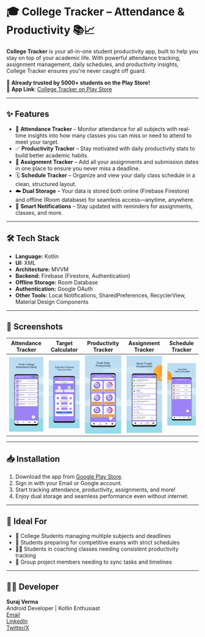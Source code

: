 # 🎓 College Tracker – Attendance & Productivity 📚📈

**College Tracker** is your all-in-one student productivity app, built to help you stay on top of your academic life. With powerful attendance tracking, assignment management, daily schedules, and productivity insights, College Tracker ensures you're never caught off guard.

🚀 **Already trusted by 5000+ students on the Play Store!**  
📲 **App Link**: [College Tracker on Play Store](https://play.google.com/store/apps/details?id=com.collegetracker)

---

## ✨ Features

- 📅 **Attendance Tracker** – Monitor attendance for all subjects with real-time insights into how many classes you can miss or need to attend to meet your target.
- ✅ **Productivity Tracker** – Stay motivated with daily productivity stats to build better academic habits.
- 📌 **Assignment Tracker** – Add all your assignments and submission dates in one place to ensure you never miss a deadline.
- 🗓️ **Schedule Tracker** – Organize and view your daily class schedule in a clean, structured layout.
- ☁️ **Dual Storage** – Your data is stored both online (Firebase Firestore) and offline (Room database) for seamless access—anytime, anywhere.
- 🔔 **Smart Notifications** – Stay updated with reminders for assignments, classes, and more.

---

## 🛠️ Tech Stack

- **Language:** Kotlin  
- **UI:** XML  
- **Architecture:** MVVM  
- **Backend:** Firebase (Firestore, Authentication)  
- **Offline Storage:** Room Database  
- **Authentication:** Google OAuth  
- **Other Tools:** Local Notifications, SharedPreferences, RecyclerView, Material Design Components

---

## 📸 Screenshots

| Attendance Tracker |  Target Calculator  | Productivity Tracker | Assignment Tracker |  Schedule Tracker  |
|--------------------|---------------------|----------------------|--------------------|--------------------|
| ![Attendance Tracker](./Screenshots/image1.png) | ![Target Calculator](./Screenshots/image2.png) | ![Productivity Tracker](./Screenshots/image3.png) | ![Assignment Tracker](./Screenshots/image4.png) | ![Schedule Tracker](./Screenshots/image5.png) |

---

## 📥 Installation

1. Download the app from [Google Play Store](https://play.google.com/store/apps/details?id=com.yourapp.package.name).  
2. Sign in with your Email or Google account.  
3. Start tracking attendance, productivity, assignments, and more!  
4. Enjoy dual storage and seamless performance even without internet.

---

## 🎯 Ideal For

- 📖 College Students managing multiple subjects and deadlines  
- 📅 Students preparing for competitive exams with strict schedules  
- 🧑‍🏫 Students in coaching classes needing consistent productivity tracking  
- 👥 Group project members needing to sync tasks and timelines

---

## 👨‍💻 Developer

**Suraj Verma**  
Android Developer | Kotlin Enthusiast  
[Email](mailto:thesurajsite@gmail.com)  
[LinkedIn](https://linkedin.com/in/thesurajsite)  
[Twitter/X](https://x.com/AndroidDevSuraj)
